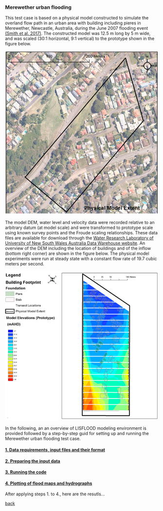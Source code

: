 ### Merewether urban flooding
This test case is based on a physical model constructed to simulate the overland flow path in an urban area with building including pieres in Merewether, Newcastle, Australia, during the June 2007 flooding event [(Smith et al. 2017)](https://www.tandfonline.com/doi/abs/10.1080/15715124.2016.1193510). The constructed model was 12.5 m long by 5 m wide, and was scaled (30:1 horizontal, 9:1 vertical) to the prototype shown in the figure below.

![image](/Figures/mer1.png)


The model DEM, water level and velocity data were recorded relative to an arbitrary datum (at model scale) and were transformed to prototype scale using known survey points and the Froude scaling relationships. These data files are available for download through the [Water Research Laboratory of University of New South Wales Australia Data Warehouse website](http://datawarehouse.wrl.unsw.edu.au/newcastlefloodmodel/). An overview of the DEM including the location of buildings and of the inflow (bottom right corner) are shown in the figure below. The physical model experiments were run at steady state with a constant flow rate of 19.7 cubic meters per second.

![image](/Figures/mer2.png)

In the following, an an overview of LISFLOOD modeling environment is provided followed by a step-by-step guid for setting up and running the Merewether urban flooding test case. 


#### [1. Data requirements, input files and their format](./Merewether1.md)


#### [2. Preparing the input data](./Merewether2.md) 


#### [3. Running the code](./Merewether3.md) 


#### [4. Plotting of flood maps and hydrographs](./Merewether3.md) 


After applying steps 1. to 4., here are the resutls... 



[back](https://www.seamlesswave.com/LISFLOOD8.0.html)
